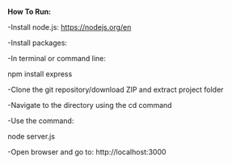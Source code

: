 **How To Run:**

-Install node.js: https://nodejs.org/en

-Install packages: 

-In terminal or command line:

npm install express

-Clone the git repository/download ZIP and extract project folder 

-Navigate to the directory using the cd command 

-Use the command:

node server.js

-Open browser and go to:
http://localhost:3000
